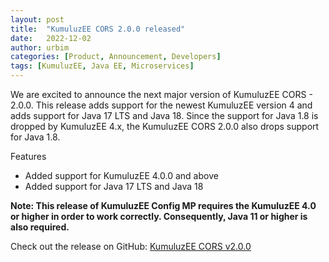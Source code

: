```yaml
---
layout: post
title:  "KumuluzEE CORS 2.0.0 released"
date:   2022-12-02
author: urbim
categories: [Product, Announcement, Developers]
tags: [KumuluzEE, Java EE, Microservices]
---
```


We are excited to announce the next major version of KumuluzEE CORS - 2.0.0. This release adds support for the newest KumuluzEE version 4 and adds support for Java 17 LTS and Java 18.
Since the support for Java 1.8 is dropped by KumuluzEE 4.x, the KumuluzEE CORS 2.0.0 also drops support for Java 1.8.

Features
- Added support for KumuluzEE 4.0.0 and above
- Added support for Java 17 LTS and Java 18

__Note: This release of KumuluzEE Config MP requires the KumuluzEE 4.0 or higher in order to work correctly.
Consequently, Java 11 or higher is also required.__


Check out the release on GitHub: [KumuluzEE CORS v2.0.0](https://github.com/kumuluz/kumuluzee-cors/releases/tag/v2.0.0)
